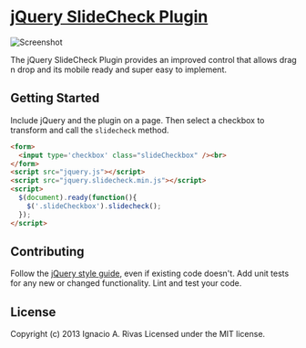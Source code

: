 [jQuery SlideCheck Plugin](https://github.com/sabarasaba/jquery-slidecheck)
================================

![Screenshot](http://cl.ly/image/2i2r0q2E2x00/Screen%20Shot%202013-03-10%20at%202.57.46%20PM.png)

The jQuery SlideCheck Plugin provides an improved control that allows drag n drop and its mobile ready and super easy to implement.


## Getting Started

Include jQuery and the plugin on a page. Then select a checkbox to transform and call the `slidecheck` method.

```html
<form>
  <input type='checkbox' class="slideCheckbox" /><br>
</form>
<script src="jquery.js"></script>
<script src="jquery.slidecheck.min.js"></script>
<script>
  $(document).ready(function(){
    $('.slideCheckbox').slidecheck();
  });
</script>
```

## Contributing
Follow the [jQuery style guide](http://contribute.jquery.com/style-guides/js), even if existing code doesn't. Add unit tests for any new or changed functionality. Lint and test your code.

## License
Copyright (c) 2013 Ignacio A. Rivas
Licensed under the MIT license.